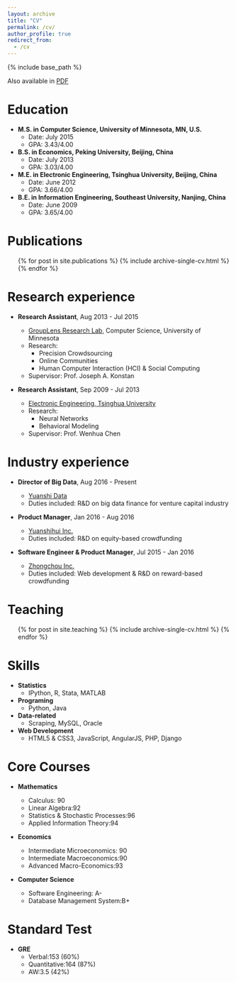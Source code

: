 ```yaml
---
layout: archive
title: "CV"
permalink: /cv/
author_profile: true
redirect_from:
  - /cv
---
```

                   
{% include base_path %}

Also available in [PDF](http://huangzh0707.github.io/files/CV2017.pdf)

Education
======
* <strong>M.S. in Computer Science, University of Minnesota, MN, U.S.</strong>
  * Date: July 2015
  * GPA: 3.43/4.00
* <strong>B.S. in Economics, Peking University, Beijing, China</strong>
  * Date: July 2013
  * GPA: 3.03/4.00
* <strong>M.E. in Electronic Engineering, Tsinghua University, Beijing, China</strong>
  * Date: June 2012
  * GPA: 3.66/4.00
* <strong>B.E. in Information Engineering, Southeast University, Nanjing, China</strong>
  * Date: June 2009
  * GPA: 3.65/4.00
    
Publications
======
  <ul>{% for post in site.publications %}
    {% include archive-single-cv.html %}
  {% endfor %}</ul>
  
Research experience
======
* <strong>Research Assistant</strong>, Aug 2013 - Jul 2015
  * [GroupLens Research Lab](https://grouplens.org/), Computer Science, University of Minnesota
  * Research:
    * Precision Crowdsourcing
    * Online Communities
    * Human Computer Interaction (HCI) & Social Computing
  * Supervisor: Prof. Joseph A. Konstan

* <strong>Research Assistant</strong>, Sep 2009 - Jul 2013
  * [Electronic Engineering, Tsinghua University](http://www.ee.tsinghua.edu.cn/)
  * Research: 
    * Neural Networks
    * Behavioral Modeling
  * Supervisor: Prof. Wenhua Chen

Industry experience
======
* <strong>Director of Big Data</strong>, Aug 2016 - Present
  * [Yuanshi Data](http://data.yuanshihui.com/)
  * Duties included: R&D on big data finance for venture capital industry

* <strong>Product Manager</strong>, Jan 2016 - Aug 2016
  * [Yuanshihui Inc.](http://www.yuanshihui.com/)
  * Duties included: R&D on equity-based crowdfunding
  
* <strong>Software Engineer & Product Manager</strong>, Jul 2015 - Jan 2016
  * [Zhongchou Inc.](http://www.zhongchou.com/)
  * Duties included: Web development & R&D on reward-based crowdfunding


Teaching
======
  <ul>{% for post in site.teaching %}
    {% include archive-single-cv.html %}
  {% endfor %}</ul>
  
Skills
======
* <strong>Statistics</strong>
  * IPython, R, Stata, MATLAB
* <strong>Programing</strong>
  * Python, Java
* <strong>Data-related</strong>
  * Scraping, MySQL, Oracle
* <strong>Web Development</strong>
  * HTML5 & CSS3, JavaScript, AngularJS, PHP, Django
 
Core Courses
======
* <strong>Mathematics</strong>
  * Calculus: 90
  * Linear Algebra:92
  * Statistics & Stochastic Processes:96
  * Applied	Information Theory:94

* <strong>Economics</strong>
  * Intermediate Microeconomics: 90
  * Intermediate Macroeconomics:90
  * Advanced Macro-Economics:93

* <strong>Computer Science</strong>
  * Software Engineering: A-
  * Database Management System:B+

Standard Test
======
* <strong>GRE</strong>
  * Verbal:153 (60%)
  * Quantitative:164 (87%)
  * AW:3.5 (42%)
